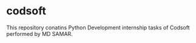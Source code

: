 # codsoft
This repository conatins Python Development internship tasks of Codsoft performed by MD SAMAR.
